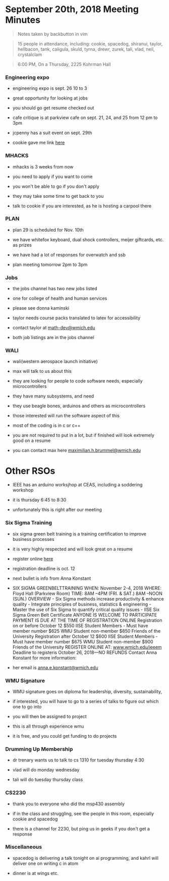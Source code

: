 # September 20th, 2018 Meeting Minutes
> Notes taken by backbutton in vim

> 15 people in attendance, including: cookie, spacedog, shiranui, taylor, hellbacon, tank, caligula, skuld, tyrna, drewr, zurek, tali, vlad, neil, crystalclam

> 6:00 PM, On a Thursday, 2225 Kohrman Hall

### Engineering expo

* engineering expo is sept. 26 10 to 3

* great opportunity for looking at jobs

* you should go get resume checked out

* cafe critique is at parkview cafe on sept. 21, 24, and 25 from 12 pm to 3pm

* jcpenny has a suit event on sept. 29th

* cookie gave me link [here](wmich.joinhandshake.com/events/170583)

### MHACKS

* mhacks is 3 weeks from now

* you need to apply if you want to come

* you won't be able to go if you don't apply

* they may take some time to get back to you

* talk to cookie if you are interested, as he is hosting a carpool there

### PLAN

* plan 29 is scheduled for Nov. 10th

* we have whitefox keyboard, dual shock controllers, meijer giftcards, etc. as prizes

* we have had a lot of responses for overwatch and ssb

* plan meeting tomorrow 2pm to 3pm

### Jobs

* the jobs channel has two new jobs listed

* one for college of health and human services

* please see donna kaminski

* taylor needs course packs translated to latex for accessibility

* contact taylor at math-dev@wmich.edu

* both job listings are in the jobs channel

### WALI

* wali(western aerospace launch initiative)

* max will talk to us about this

* they are looking for people to code software needs, especially microcontrollers

* they have many subsystems, and need

* they use beagle bones, arduinos and others as microcontrollers

* those interested will run the software aspect of this

* most of the coding is in c or c++

* you are not required to put in a lot, but if finished will look extremely good on a resume

* you can contact max here <maximilian.h.brummel@wmich.edu>

# Other RSOs

* IEEE has an arduino worksjhop at CEAS, including a soddering workshop

* it is thursday 6:45 to 8:30

* unfortunately this is right after our meeting

### Six Sigma Training

* six sigma green belt training is a training certification to improve business processes

* it is very highly respected and will look great on a resume

* register online [here](www.wmich.edu/ieeem)

* registration deadline is oct. 12 

* next bullet is info from Anna Konstant

* SIX SIGMA GREENBELTTRAINING WHEN: November 2-4, 2018 WHERE: Floyd Hall (Parkview Room) TIME: 8AM –4PM (FRI. & SAT.) 8AM –NOON (SUN.) OVERVIEW - Six Sigma methods increase productivity & enhance quality - Integrate principles of business, statistics & engineering - Master the use of Six Sigma to quantify critical quality issues - IISE Six Sigma Green Belt Certificate ANYONE IS WELCOME TO PARTICIPATE PAYMENT IS DUE AT THE TIME OF REGISTRATION ONLINE Registration on or before October 12 $550 IISE Student Members  - Must have member number $625 WMU Student non-member $850 Friends of the University Registration after October 12 $600 IISE Student Members  - Must have member number $675 WMU Student non-member $900 Friends of the University REGISTER ONLINE AT: www.wmich.edu/ieeem Deadline to registeris October 26, 2018—NO REFUNDS Contact Anna Konstant for more information:

* her email is <anna.e.konstant@wmich.edu>

### WMU Signature

* WMU signature goes on diploma for leadership, diversity, sustainability,

* if interested, you will have to go to a series of talks to figure out which one to go into

* you will then be assigned to project

* this is all through experience wmu

* it is free, and you could get funding to do projects

### Drumming Up Membership

* dr trenary wants us to talk to cs 1310 for tuesday thursday 4:30

* vlad will do monday wednesday

* tali will do tuesday thursday class

### CS2230

* thank you to everyone who did the msp430 assembly

* if in the class and struggling, see the people in this room, especially cookie and spacedog

* there is a channel for 2230, but ping us in geeks if you don't get a response

### Miscellaneous

* spacedog is delivering a talk tonight on ai programming, and kahrl will deliver one on writing c in atom

* dinner is at wings etc.
